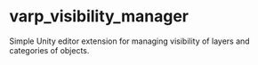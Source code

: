 # varp_visibility_manager
Simple Unity editor extension for managing visibility of layers and categories of objects.
